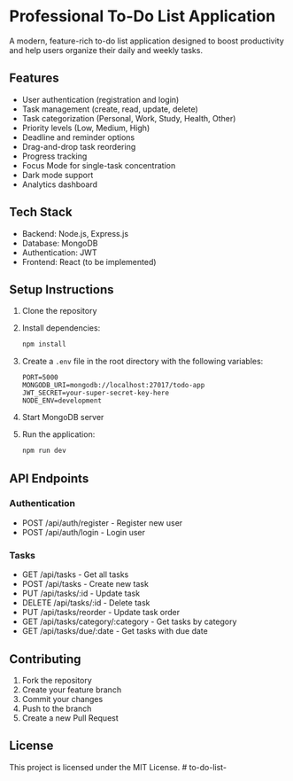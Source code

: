 # Professional To-Do List Application

A modern, feature-rich to-do list application designed to boost productivity and help users organize their daily and weekly tasks.

## Features

- User authentication (registration and login)
- Task management (create, read, update, delete)
- Task categorization (Personal, Work, Study, Health, Other)
- Priority levels (Low, Medium, High)
- Deadline and reminder options
- Drag-and-drop task reordering
- Progress tracking
- Focus Mode for single-task concentration
- Dark mode support
- Analytics dashboard

## Tech Stack

- Backend: Node.js, Express.js
- Database: MongoDB
- Authentication: JWT
- Frontend: React (to be implemented)

## Setup Instructions

1. Clone the repository
2. Install dependencies:
   ```bash
   npm install
   ```

3. Create a `.env` file in the root directory with the following variables:
   ```
   PORT=5000
   MONGODB_URI=mongodb://localhost:27017/todo-app
   JWT_SECRET=your-super-secret-key-here
   NODE_ENV=development
   ```

4. Start MongoDB server

5. Run the application:
   ```bash
   npm run dev
   ```

## API Endpoints

### Authentication
- POST /api/auth/register - Register new user
- POST /api/auth/login - Login user

### Tasks
- GET /api/tasks - Get all tasks
- POST /api/tasks - Create new task
- PUT /api/tasks/:id - Update task
- DELETE /api/tasks/:id - Delete task
- PUT /api/tasks/reorder - Update task order
- GET /api/tasks/category/:category - Get tasks by category
- GET /api/tasks/due/:date - Get tasks with due date

## Contributing

1. Fork the repository
2. Create your feature branch
3. Commit your changes
4. Push to the branch
5. Create a new Pull Request

## License

This project is licensed under the MIT License. #   t o - d o - l i s t -  
 